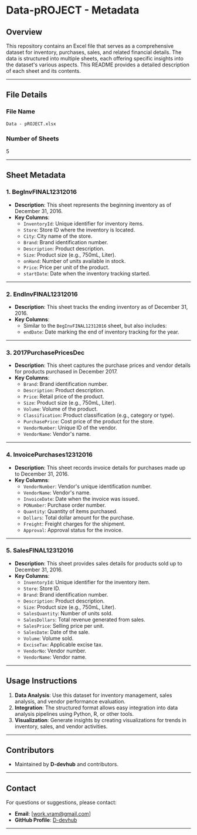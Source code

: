 # Data-pROJECT - Metadata

## Overview
This repository contains an Excel file that serves as a comprehensive dataset for inventory, purchases, sales, and related financial details. The data is structured into multiple sheets, each offering specific insights into the dataset's various aspects. This README provides a detailed description of each sheet and its contents.

---

## File Details

### File Name
`Data - pROJECT.xlsx`

### Number of Sheets
5

---

## Sheet Metadata

### 1. **BegInvFINAL12312016**
   - **Description**: This sheet represents the beginning inventory as of December 31, 2016.
   - **Key Columns**:
     - `InventoryId`: Unique identifier for inventory items.
     - `Store`: Store ID where the inventory is located.
     - `City`: City name of the store.
     - `Brand`: Brand identification number.
     - `Description`: Product description.
     - `Size`: Product size (e.g., 750mL, Liter).
     - `onHand`: Number of units available in stock.
     - `Price`: Price per unit of the product.
     - `startDate`: Date when the inventory tracking started.

---

### 2. **EndInvFINAL12312016**
   - **Description**: This sheet tracks the ending inventory as of December 31, 2016.
   - **Key Columns**:
     - Similar to the `BegInvFINAL12312016` sheet, but also includes:
     - `endDate`: Date marking the end of inventory tracking for the year.

---

### 3. **2017PurchasePricesDec**
   - **Description**: This sheet captures the purchase prices and vendor details for products purchased in December 2017.
   - **Key Columns**:
     - `Brand`: Brand identification number.
     - `Description`: Product description.
     - `Price`: Retail price of the product.
     - `Size`: Product size (e.g., 750mL, Liter).
     - `Volume`: Volume of the product.
     - `Classification`: Product classification (e.g., category or type).
     - `PurchasePrice`: Cost price of the product for the store.
     - `VendorNumber`: Unique ID of the vendor.
     - `VendorName`: Vendor's name.

---

### 4. **InvoicePurchases12312016**
   - **Description**: This sheet records invoice details for purchases made up to December 31, 2016.
   - **Key Columns**:
     - `VendorNumber`: Vendor's unique identification number.
     - `VendorName`: Vendor's name.
     - `InvoiceDate`: Date when the invoice was issued.
     - `PONumber`: Purchase order number.
     - `Quantity`: Quantity of items purchased.
     - `Dollars`: Total dollar amount for the purchase.
     - `Freight`: Freight charges for the shipment.
     - `Approval`: Approval status for the invoice.

---

### 5. **SalesFINAL12312016**
   - **Description**: This sheet provides sales details for products sold up to December 31, 2016.
   - **Key Columns**:
     - `InventoryId`: Unique identifier for the inventory item.
     - `Store`: Store ID.
     - `Brand`: Brand identification number.
     - `Description`: Product description.
     - `Size`: Product size (e.g., 750mL, Liter).
     - `SalesQuantity`: Number of units sold.
     - `SalesDollars`: Total revenue generated from sales.
     - `SalesPrice`: Selling price per unit.
     - `SalesDate`: Date of the sale.
     - `Volume`: Volume sold.
     - `ExciseTax`: Applicable excise tax.
     - `VendorNo`: Vendor number.
     - `VendorName`: Vendor name.

---

## Usage Instructions
1. **Data Analysis**: Use this dataset for inventory management, sales analysis, and vendor performance evaluation.
2. **Integration**: The structured format allows easy integration into data analysis pipelines using Python, R, or other tools.
3. **Visualization**: Generate insights by creating visualizations for trends in inventory, sales, and vendor activities.

---

## Contributors
- Maintained by **D-devhub** and contributors.

---

## Contact
For questions or suggestions, please contact:
- **Email**: [work.vram@gmail.com]
- **GitHub Profile**: [D-devhub](https://github.com/D-devhub)

---
